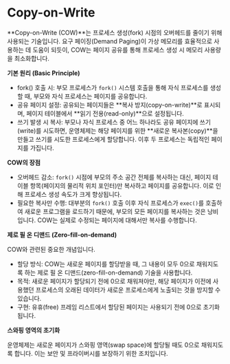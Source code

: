 # Copy-on-Write

\*\*Copy-on-Write (COW)\*\*는 프로세스 생성(fork) 시점의 오버헤드를 줄이기 위해 사용되는 기술입니다. 요구 페이징(Demand Paging)이 가상 메모리를 효율적으로 사용하는 데 도움이 되듯이, COW는 페이지 공유를 통해 프로세스 생성 시 메모리 사용량을 최소화합니다.

**기본 원리 (Basic Principle)**

* fork() 호출 시: 부모 프로세스가 `fork()` 시스템 호출을 통해 자식 프로세스를 생성할 때, 부모와 자식 프로세스는 페이지를 공유합니다.
* 공유 페이지 설정: 공유되는 페이지들은 \*\*복사 방지(copy-on-write)\*\*로 표시되며, 페이지 테이블에서 \*\*읽기 전용(read-only)\*\*으로 설정됩니다.
* 쓰기 발생 시 복사: 부모나 자식 프로세스 중 어느 하나라도 공유 페이지에 쓰기(write)를 시도하면, 운영체제는 해당 페이지를 위한 \*\*새로운 복사본(copy)\*\*을 만들고 쓰기를 시도한 프로세스에게 할당합니다. 이후 두 프로세스는 독립적인 페이지를 가집니다.

**COW의 장점**

* 오버헤드 감소: `fork()` 시점에 부모의 주소 공간 전체를 복사하는 대신, 페이지 테이블 항목(페이지의 물리적 위치 포인터)만 복사하고 페이지를 공유합니다. 이로 인해 프로세스 생성 속도가 크게 향상됩니다.
* 필요한 복사만 수행: 대부분의 `fork()` 호출 이후 자식 프로세스가 `exec()`를 호출하여 새로운 프로그램을 로드하기 때문에, 부모의 모든 페이지를 복사하는 것은 낭비입니다. COW는 실제로 수정되는 페이지에 대해서만 복사를 수행합니다.

**제로 필 온 디맨드 (Zero-fill-on-demand)**

COW와 관련된 중요한 개념입니다.

* 할당 방식: COW는 새로운 페이지를 할당받을 때, 그 내용이 모두 0으로 채워지도록 하는 제로 필 온 디맨드(zero-fill-on-demand) 기술을 사용합니다.
* 목적: 새로운 페이지가 할당되기 전에 0으로 채워져야만, 해당 페이지가 이전에 사용했던 프로세스의 오래된 데이터가 새로운 프로세스에게 노출되는 것을 방지할 수 있습니다.
* 구현: 유휴(free) 프레임 리스트에서 할당된 페이지는 사용되기 전에 0으로 초기화됩니다.

**스와핑 영역의 초기화**

운영체제는 새로운 페이지가 스와핑 영역(swap space)에 할당될 때도 0으로 채워지도록 합니다. 이는 보안 및 프라이버시를 보장하기 위한 조치입니다.
